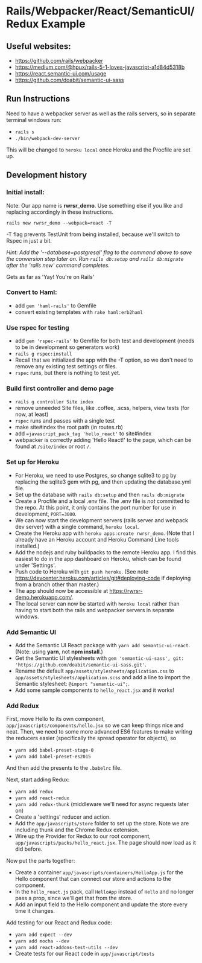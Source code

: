 # Rails/Webpacker/React/SemanticUI/Redux Example

## Useful websites:

* https://github.com/rails/webpacker
* https://medium.com/@hpux/rails-5-1-loves-javascript-a1d84d5318b
* https://react.semantic-ui.com/usage
* https://github.com/doabit/semantic-ui-sass

## Run Instructions

Need to have a webpacker server as well as the rails servers, so in separate terminal windows run:

* `rails s`
* `./bin/webpack-dev-server` 

This will be changed to `heroku local` once Heroku and the Procfile are set up.

## Development history

### Initial install: 
Note: Our app name is **rwrsr_demo**. Use something else if you like and replacing accordingly in these instructions.

`rails new rwrsr_demo --webpack=react -T`

-T flag prevents TestUnit from being installed, because we'll switch to Rspec in just a bit.

*Hint: Add the '--database=postgresql' flag to the command above to save the conversion step later on. Run `rails db:setup` and `rails db:migrate` after the 'rails new' command completes.*

Gets as far as 'Yay! You're on Rails'

### Convert to Haml:
* add `gem 'haml-rails'` to Gemfile
* convert existing templates with `rake haml:erb2haml`

### Use rspec for testing
* add `gem 'rspec-rails'` to Gemfile for both test and development (needs to be in development so generators work)
* `rails g rspec:install`
* Recall that we initialized the app with the -T option, so we don't need to remove any existing test settings or files.
* `rspec` runs, but there is nothing to test yet.

### Build first controller and demo page
* `rails g controller Site index`
* remove unneeded Site files, like .coffee, .scss, helpers, view tests (for now, at least)
* `rspec` runs and passes with a single test
* make site#index the root path (in routes.rb)
* add `=javascript_pack_tag 'hello_react'` to site#index
* webpacker is correctly adding 'Hello React!' to the page, which can be found at `/site/index` or root `/`.

### Set up for Heroku
* For Heroku, we need to use Postgres, so change sqlite3 to pg by replacing the sqlite3 gem with pg, and then updating the database.yml file. 
* Set up the database with `rails db:setup` and then `rails db:migrate`
* Create a Procfile and a local .env file. The .env file is *not* committed to the repo. At this point, it only contains the port number for use in development, `PORT=3000`.
* We can now start the development servers (rails server and webpack dev server) with a single command, `heroku local`.
* Create the Heroku app with `heroku apps:create rwrsr_demo`. (Note that I already have an Heroku account and Heroku Command Line tools installed.)
* Add the nodejs and ruby buildpacks to the remote Heroku app. I find this easiest to do in the app dashboard on Heroku, which can be found under 'Settings'.
* Push code to Heroku with `git push heroku`. (See note https://devcenter.heroku.com/articles/git#deploying-code if deploying from a branch other than master.)
* The app should now be accessible at https://rwrsr-demo.herokuapp.com/.
* The local server can now be started with `heroku local` rather than having to start both the rails and webpacker servers in separate windows.

### Add Semantic UI
* Add the Semantic UI React package with `yarn add semantic-ui-react`. (Note: using **yarn**, not **npm install**.)
* Get the Semantic UI stylesheets with `gem 'semantic-ui-sass', git: 'https://github.com/doabit/semantic-ui-sass.git'`.
* Rename the default `app/assets/stylesheets/application.css` to `app/assets/stylesheets/application.scss` and add a line to import the Semantic stylesheet: `@import "semantic-ui";`.
* Add some sample components to `hello_react.jsx` and it works!

### Add Redux
First, move Hello to its own component, `app/javascripts/components/hello.jsx` so we can keep things nice and neat.
Then, we need to some more advanced ES6 features to make writing the reducers easier (specifically the spread operator for objects), so
* `yarn add babel-preset-stage-0`
* `yarn add babel-preset-es2015`

And then add the presents to the `.babelrc` file.

Next, start adding Redux: 
* `yarn add redux`
* `yarn add react-redux`
* `yarn add redux-thunk` (middleware we'll need for async requests later on)
* Create a 'settings' reducer and action.
* Add the `app/javascripts/store` folder to set up the store. Note we are including thunk and the Chrome Redux extension.
* Wire up the Provider for Redux to our root component, `app/javascripts/packs/hello_react.jsx`. The page should now load as it did before.

Now put the parts together:
* Create a container `app/javascripts/containers/HelloApp.js` for the Hello component that can connect our store and actions to the component. 
* In the `hello_react.js` pack, call `HelloApp` instead of `Hello` and no longer pass a prop, since we'll get that from the store.
* Add an input field to the Hello component and update the store every time it changes.

Add testing for our React and Redux code:
* `yarn add expect --dev`
* `yarn add mocha --dev`
* `yarn add react-addons-test-utils --dev`
* Create tests for our React code in `app/javascript/tests`


